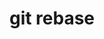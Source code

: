 ---
title: git rebase
description: Combine a set of commits to a new single base commit
weight: 43
lastmod: 2021-09-05T10:23:30-09:00
draft: false
vimeo: 
emoji: 🥞
video_length: 2:00
---